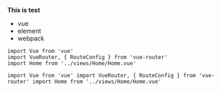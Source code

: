 
**This is test**

* vue
* element
* webpack
```
import Vue from 'vue'
import VueRouter, { RouteConfig } from 'vue-router'
import Home from '../views/Home/Home.vue'
```
`import Vue from 'vue'
import VueRouter, { RouteConfig } from 'vue-router'
import Home from '../views/Home/Home.vue'`
